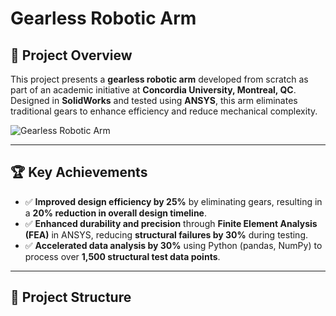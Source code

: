 # Gearless Robotic Arm

## 🚀 Project Overview  
This project presents a **gearless robotic arm** developed from scratch as part of an academic initiative at **Concordia University, Montreal, QC**. Designed in **SolidWorks** and tested using **ANSYS**, this arm eliminates traditional gears to enhance efficiency and reduce mechanical complexity.

![Gearless Robotic Arm](images/arm_main.png)

---

## 🏆 Key Achievements
- ✅ **Improved design efficiency by 25%** by eliminating gears, resulting in a **20% reduction in overall design timeline**.
- ✅ **Enhanced durability and precision** through **Finite Element Analysis (FEA)** in ANSYS, reducing **structural failures by 30%** during testing.
- ✅ **Accelerated data analysis by 30%** using Python (pandas, NumPy) to process over **1,500 structural test data points**.

---

## 📁 Project Structure
